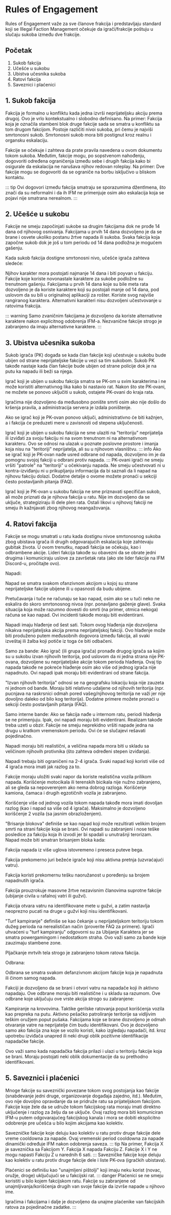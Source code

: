 # Rules of Engagement

Rules of Engagement važe za sve članove frakcija i predstavljaju standard koji se Illegal Faction Management očekuje da igrači/frakcije poštuju u slučaju sukoba između dve frakcije.

## Početak

1. Sukob fakcija
2. Učešće u sukobu
3. Ubistva učesnika sukoba
4. Ratovi fakcija
5. Saveznici i plaćenici

## 1. Sukob fakcija

Fakcija je formalno u konfliktu kada jedna izvrši neprijateljsku akciju prema drugoj. Ovo je vrlo kontekstualno i slobodno definisano. Na primer: Fakcija koja je označila stambeni blok druge fakcije sada se smatra u konfliktu sa tom drugom fakcijom. Postoje različiti nivoi sukoba, pri čemu je najviši smrtonosni sukob. Smrtonosni sukob mora biti postignut kroz realnu i organsku eskalaciju.

Fakcije se očekuje i zahteva da prate pravila navedena u ovom dokumentu tokom sukoba. Međutim, fakcije mogu, po sopstvenom nahođenju, dogovoriti određena ograničenja između sebe i drugih fakcija kako bi osigurale da eskalacija ne narušava njihov redovan roleplay. Na primer: Dve fakcije mogu se dogovoriti da se ograniče na borbu isključivo u bliskom kontaktu.

::: tip
Ovi dogovori između fakcija smatraju se sporazumima džentlmena, što znači da su neformalni i da ih IFM ne primenjuje osim ako eskalacija koja se pojavi nije smatrana nerealnom.
::: 

## 2. Učešće u sukobu

Fakcije ne smeju započinjati sukobe sa drugim fakcijama dok ne prođe 14 dana od njihovog osnivanja. Fakcijama u prvih 14 dana dozvoljeno je da se brane i osvete ukoliko postanu žrtve napada ili sukoba. Svaka fakcija koja započne sukob dok je još u tom periodu od 14 dana podložna je mogućem gašenju.

Kada sukob fakcija dostigne smrtonosni nivo, učešće igrača zahteva sledeće:

Njihov karakter mora postojati najmanje 14 dana i biti poyvan u fakciju.
Fakcije koje koriste novonastale karaktere za sukobe podložne su trenutnom gašenju.
Fakcijama u prvih 14 dana koje su bile meta rata dozvoljeno je da koriste karaktere koji su postojali manje od 14 dana, pod uslovom da su bili u originalnoj aplikaciji za rošter.
Koriste svog najviše rangiranog karaktera. Alternativni karakteri nisu dozvoljeni učestvovanje u ratovima frakcija.

::: warning
Samo zvaničnim fakcijama je dozvoljeno da koriste alternativne karaktere nakon explicitnog odobrenja IFM-a. Nezvanične fakcije strogo je zabranjeno da imaju alternativne karaktere.
::: 

## 3. Ubistva učesnika sukoba

Sukob igrača (PK) događa se kada član fakcije koji učestvuje u sukobu bude ubijen od strane neprijateljske fakcije u vezi sa tim sukobom. Sukob PK takođe nastaje kada član fakcije bude ubijen od strane policije dok je na putu ka napadu ili beži sa njega.

Igrač koji je ubijen u sukobu fakcija smatra se PK-om u svim karakterima i ne može koristiti alternativnog lika kako bi nastavio rat. Nakon što ste PK-ovani, ne možete se ponovo uključiti u sukob, ostajete PK-ovani do kraja rata.

Igračima nije dozvoljeno da međusobno ponište smrti osim ako nije došlo do kršenja pravila, a administracija servera je izdala poništenje.

Ako se igrač koji je PK-ovan ponovo uključi, administrativno će biti kažnjen, a i fakcija će preduzeti mere u zavisnosti od stepena uključenosti.

Igrač koji je ubijen u sukobu fakcija ne sme ulaziti na "teritoriju" neprijatelja ili izviđati za svoju fakciju ni na svom trenutnom ni na alternativnom karakteru. Ovo se odnosi na ulazak u poznate poslovne prostore i imanja koja nisu na "teritoriji" neprijatelja, ali su u njihovom vlasništvu.
::: info
Ako se igrač koji je PK-ovan nađe usred odbrane od napada, dozvoljeno im je da pomognu svojoj fakciji u odbrani protiv napada.
::: 
PK-ovani igrači ne smeju vršiti "patrole" na "teritoriji" u očekivanju napada. Ne smeju učestvovati ni u kontra-izviđanju ni u prikupljanju informacija da bi saznali da li napad na njihovu fakciju dolazi. Dodatne detalje o ovome možete pronaći u sekciji često postavljanih pitanja (FAQ).

Igrač koji je PK-ovan u sukobu fakcija ne sme priznavati specifičan sukob, ali može priznati da je njihova fakcija u ratu. Nije im dozvoljeno da se uključe, strategiziraju ili dele plen rata. Ostali likovi u njihovoj fakciji ne smeju ih kažnjavati zbog njihovog neangažovanja.

## 4. Ratovi fakcija

Fakcije se mogu smatrati u ratu kada dostignu nivoe smrtonosnog sukoba zbog ubistava igrača ili drugih odgovarajućih eskalacija koje zahtevaju gubitak života. U ovom trenutku, napadi fakcija se očekuju, kao i odbrambene akcije. Lideri fakcija takođe su obavezni da se obrate jedni drugima i komuniciraju uslove za završetak rata (ako ste lider fakcije na IFM Discord-u, pročitajte ovo).

Napadi:

Napad se smatra svakom ofanzivnom akcijom u kojoj su strane neprijateljske fakcije ubijene ili u opasnosti da budu ubijene.

Pretučavanja i tuče ne računaju se kao napad, osim ako se u tuči neko ne eskalira do skoro smrtonosnog nivoa (npr. ponavljano gaženje glave). Svaka situacija koja može razumno dovesti do smrti (na primer, otmica nekoga) računa se kao napad. Ovi incidenti takođe moraju biti evidentirani.

Napadi imaju hlađenje od šest sati. Tokom ovog hlađenja nije dozvoljena nikakva neprijateljska akcija prema neprijateljskoj fakciji. Ovo hlađenje može biti produženo putem međusobnih dogovora između fakcija, ali svaki izveštaj ili žalba koji potiče iz toga će biti odbačeni.

Samo za bande: Ako igrač (ili grupa igrača) pronađe drugog igrača sa kojim su u sukobu izvan njihovih teritorija, pod uslovom da ni jedna strana nije PK-ovana, dozvoljene su neprijateljske akcije tokom perioda hlađenja. Ovaj tip napada takođe ne pokreće hlađenje osim ako više od jednog igrača nije napadnuto. Ovi napadi ipak moraju biti evidentirani od strane fakcija.

"Izvan njihovih teritorija" odnosi se na geografsku lokaciju koja nije zauzeta ni jednom od bande. Moraju biti relativno udaljene od njihovih teritorija (npr. pucnjava na raskrsnici odmah pored vašeg/njihovog teritorija ne važi jer nije dovoljno daleko od bilo kog teritorija). Dodatne primere možete pronaći u sekciji često postavljanih pitanja (FAQ).

Samo interne bande: Ako se fakcija nađe u internom ratu, periodi hlađenja se ne primenjuju. Ipak, ovi napadi moraju biti evidentirani. Realizam takođe treba uzeti u obzir. Fakcije ne smeju neprekidno vršiti napade jedna na drugu u kratkom vremenskom periodu. Ovi će se slučajevi rešavati pojedinačno.

Napadi moraju biti realistični, a veličina napada mora biti u skladu sa veličinom njihovih protivnika (što zahteva određeni stepen izviđanja).

Napadi trebaju biti ograničeni na 2-4 igrača. Svaki napad koji koristi više od 4 igrača mora imati jak razlog za to.

Fakcije moraju uložiti svaki napor da koriste realistična vozila prilikom napada. Korišćenje motocikala ili terenskih bicikala nije nužno zabranjeno, ali se gleda sa nepoverenjem ako nema dobrog razloga. Korišćenje kamiona, čamaca i drugih egzotičnih vozila je zabranjeno.

Korišćenje više od jednog vozila tokom napada takođe mora imati dovoljan razlog (kao i napad sa više od 4 igrača). Maksimalno je dozvoljeno korišćenje 2 vozila (sa jasnim obrazloženjem).

"Brisanje blokova" definiše se kao napad koji može rezultirati velikim brojem smrti na strani fakcije koja se brani. Ovi napadi su zabranjeni i nose teške posledice za fakciju koja ih izvodi jer bi spadali u unutrašnji terorizam. Napad može biti smatran brisanjem bloka kada:

Fakcija napada iz više uglova istovremeno i preseca puteve bega.

Fakcija prekomerno juri bežeće igrače koji nisu aktivna pretnja (uzvraćajući vatru).

Fakcija koristi prekomernu tešku naoružanost u poređenju sa brojem napadnutih igrača.

Fakcija prouzrokuje masovne žrtve nezavisnim članovima suprotne fakcije (ubijanje civila u rafalnoj vatri ili gužvi).

Fakcija otvara vatru na identifikovane mete u gužvi, a zatim nastavlja neoprezno pucati na druge u gužvi koji nisu identifikovani.

"Turf kampiranje" definiše se kao čekanje u neprijateljskom teritoriju tokom dužeg perioda na nerealističan način (proverite FAQ za primere). Igrači uhvaćeni u "turf kampiranju" odgovorni su za Ubijanje Karaktera jer se smatra powergamingom i nedostatkom straha. Ovo važi samo za bande koje zauzimaju stambene zone.

Pljačkanje mrtvih tela strogo je zabranjeno tokom ratova fakcija.

Odbrana:

Odbrana se smatra svakom defanzivnom akcijom fakcije koja je napadnuta ili činom samog napada.

Fakciji je dozvoljeno da se brani i otvori vatru na napadače koji ih aktivno napadaju. Ove odbrane moraju biti realistične i u skladu sa razumom. Ove odbrane koje uključuju ove vrste akcija strogo su zabranjene:

Kampiranje na krovovima.
Taktike gerilske ratovanja poput korišćenja vozila kao prepreka na putu.
Aktivno pešačko patroliranje teritorije sa vidljivim teškim oružjem poput pušaka.
Fakcijama koje se brane dozvoljeno je odmah otvaranje vatre na neprijatelje čim budu identifikovani. Ovo je dozvoljeno samo ako fakcija zna koje se vozilo koristi, kako izgledaju napadači, itd. kroz upotrebu izviđača unapred ili neki drugi oblik pozitivne identifikacije napadačke fakcije.

Ovo važi samo kada napadačka fakcija prilazi i ulazi u teritoriju fakcije koja se brani. Moraju postojati neki oblik dokumentacije da su prethodno identifikovani.

## 5. Saveznici i plaćenici

Mnoge fakcije su saveznički povezane tokom svog postojanja kao fakcije (snabdevanje jedni druge, organizovanje događaja zajedno, itd.). Međutim, ovo nije dovoljno opravdanje da se pridruže ratu sa prijateljskom fakcijom. Fakcije koje žele da se udruže tokom fakcijskog rata moraju imati direktno uključenje i razlog za želju da se uključe. Ovaj razlog mora biti komuniciran IFM-u putem odgovarajućeg fakcijskog kanala i mora se dobiti eksplicitno odobrenje pre učešća u bilo kojim akcijama kao kolektiv.

Savezničke fakcije koje deluju kao kolektiv u ratu protiv druge fakcije dele vreme cooldowna za napade. Ovaj vremenski period cooldowna za napade dinamički određuje IFM nakon odobrenja saveza.
::: tip
Na primer, Fakcija X je saveznička sa Fakcijom Y. Fakcija X napada Fakciju Z. Fakcije X i Y ne mogu napasti Fakciju Z u narednih 6 sati.
:::
Savezničke fakcije koje deluju kao kolektiv u ratu protiv druge fakcije dele i liste PK-ova (igračkih ubistava).

Plaćenici se definišu kao "unajmljeni pištolji" koji imaju neku korist (novac, oružje, droge) uključujući se u fakcijski rat.
::: danger
Plaćenici se ne smeju koristiti u bilo kojem fakcijskom ratu. Fakcije su zabranjene od unajmljivanja/korišćenja drugih van svoje fakcije da izvrše napade u njihovo ime.

Igračima i fakcijama i dalje je dozvoljeno da unajme plaćenike van fakcijskih ratova za pojedinačne zadatke.
:::